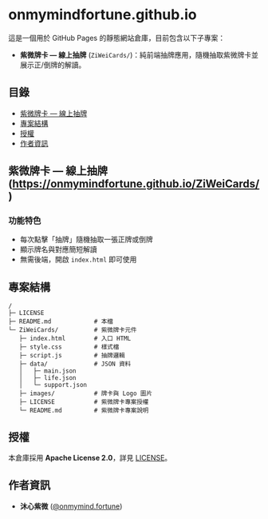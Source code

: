 # onmymindfortune.github.io

這是一個用於 GitHub Pages 的靜態網站倉庫，目前包含以下子專案：  
- **紫微牌卡 — 線上抽牌** (`ZiWeiCards/`)：純前端抽牌應用，隨機抽取紫微牌卡並展示正/倒牌的解讀。

## 目錄

- [紫微牌卡 — 線上抽牌](#紫微牌卡—線上抽牌)  
- [專案結構](#專案結構)  
- [授權](#授權)  
- [作者資訊](#作者資訊)  

## 紫微牌卡 — 線上抽牌 (https://onmymindfortune.github.io/ZiWeiCards/)

### 功能特色

- 每次點擊「抽牌」隨機抽取一張正牌或倒牌  
- 顯示牌名與對應簡短解讀  
- 無需後端，開啟 `index.html` 即可使用  

## 專案結構

```
/
├─ LICENSE
├─ README.md            # 本檔
└─ ZiWeiCards/          # 紫微牌卡元件
   ├─ index.html        # 入口 HTML
   ├─ style.css         # 樣式檔
   ├─ script.js         # 抽牌邏輯
   ├─ data/             # JSON 資料
   │   ├─ main.json
   │   ├─ life.json
   │   └─ support.json
   ├─ images/           # 牌卡與 Logo 圖片
   ├─ LICENSE           # 紫微牌卡專案授權
   └─ README.md         # 紫微牌卡專案說明
```

## 授權

本倉庫採用 **Apache License 2.0**，詳見 [LICENSE](LICENSE)。

## 作者資訊

- **沐心紫微** ([@onmymind.fortune](https://www.instagram.com/onmymind.fortune/))

